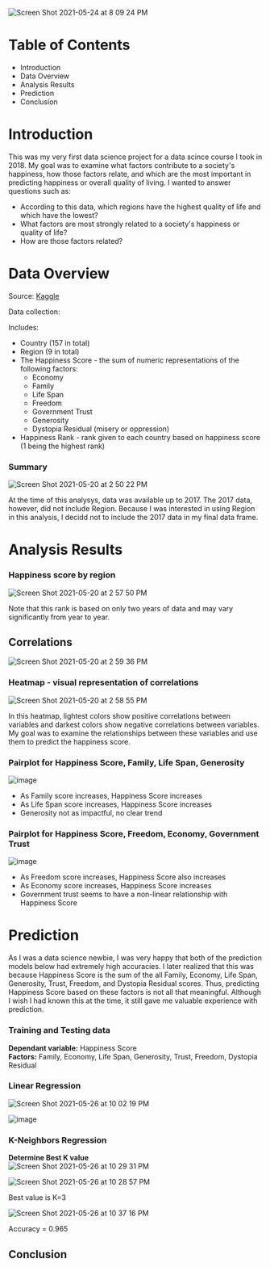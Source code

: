 ![Screen Shot 2021-05-24 at 8 09 24 PM](https://user-images.githubusercontent.com/54850909/119424896-f9c8c700-bccb-11eb-9b5d-84423ce95adc.png)

# Table of Contents
* Introduction
* Data Overview
* Analysis Results
* Prediction
* Conclusion

# Introduction
This was my very first data science project for a data scince course I took in 2018. My goal was to examine what factors contribute to a society's happiness, how those factors relate, and which are the most important in predicting happiness or overall quality of living. I wanted to answer questions such as:

* According to this data, which regions have the highest quality of life and which have the lowest?
* What factors are most strongly related to a society's happiness or quality of life?
* How are those factors related?

# Data Overview

Source: [Kaggle](https://www.kaggle.com/unsdsn/world-happiness)

Data collection:

Includes:
* Country (157 in total)
* Region (9 in total)
* The Happiness Score - the sum of numeric representations of the following factors:
  * Economy
  * Family
  * Life Span
  * Freedom
  * Government Trust
  * Generosity
  * Dystopia Residual (misery or oppression)
* Happiness Rank - rank given to each country based on happiness score (1 being the highest rank)

### Summary
![Screen Shot 2021-05-20 at 2 50 22 PM](https://user-images.githubusercontent.com/54850909/119040250-c956f500-b97a-11eb-907e-42e996b32c8a.png)


At the time of this analysys, data was available up to 2017. The 2017 data, however, did not include Region. Because I was interested in using Region in this analysis, I decidd not to include the 2017 data in my final data frame. 

# Analysis Results

### Happiness score by region
![Screen Shot 2021-05-20 at 2 57 50 PM](https://user-images.githubusercontent.com/54850909/119041065-c7416600-b97b-11eb-896d-8fcfd9bb62c0.png)

Note that this rank is based on only two years of data and may vary significantly from year to year.

## Correlations
![Screen Shot 2021-05-20 at 2 59 36 PM](https://user-images.githubusercontent.com/54850909/119041253-040d5d00-b97c-11eb-809d-5f37043e35fd.png)


### Heatmap - visual representation of correlations
![Screen Shot 2021-05-20 at 2 58 55 PM](https://user-images.githubusercontent.com/54850909/119041181-ea6c1580-b97b-11eb-88db-5f5198df8e89.png)

In this heatmap, lightest colors show positive correlations between variables and darkest colors show negative correlations between variables. My goal was to examine the relationships between these variables and use them to predict the happiness score.

### Pairplot for Happiness Score, Family, Life Span, Generosity
![image](https://user-images.githubusercontent.com/54850909/119758211-c7ee6680-be6b-11eb-85c5-7c21bf45ddc1.png)

* As Family score increases, Happiness Score increases
* As Life Span score increases, Happiness Score increases
* Generosity not as impactful, no clear trend

### Pairplot for Happiness Score, Freedom, Economy, Government Trust
![image](https://user-images.githubusercontent.com/54850909/119758261-d9d00980-be6b-11eb-8850-4740c7ca3646.png)

* As Freedom score increases, Happiness Score also increases
* As Economy score increases, Happiness Score increases
* Government trust seems to have a non-linear relationship with Happiness Score

# Prediction
As I was a data science newbie, I was very happy that both of the prediction models below had extremely high accuracies. I later realized that this was because Happiness Score is the sum of the all Family, Economy, Life Span, Generosity, Trust, Freedom, and Dystopia Residual scores. Thus, predicting Happiness Score based on these factors is not all that meaningful. Although I wish I had known this at the time, it still gave me valuable experience with prediction.

### Training and Testing data
**Dependant variable:** Happiness Score \
**Factors:** Family, Economy, Life Span, Generosity, Trust, Freedom, Dystopia Residual

### Linear Regression
![Screen Shot 2021-05-26 at 10 02 19 PM](https://user-images.githubusercontent.com/54850909/119759567-1a308700-be6e-11eb-8099-db610f78fce7.png)

![image](https://user-images.githubusercontent.com/54850909/119759600-24528580-be6e-11eb-8f72-44c247d18891.png)

### K-Neighbors Regression

**Determine Best K value** \
![Screen Shot 2021-05-26 at 10 29 31 PM](https://user-images.githubusercontent.com/54850909/119761678-dccdf880-be71-11eb-99a2-86b069a2eb66.png)

![Screen Shot 2021-05-26 at 10 28 57 PM](https://user-images.githubusercontent.com/54850909/119761638-c7f16500-be71-11eb-8c77-88ca60bf6977.png)

Best value is K=3

![Screen Shot 2021-05-26 at 10 37 16 PM](https://user-images.githubusercontent.com/54850909/119762259-fa4f9200-be72-11eb-839a-128a17e1c24c.png)

Accuracy = 0.965

## Conclusion

